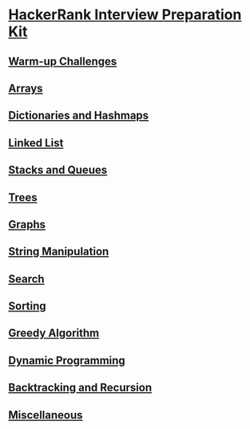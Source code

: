 # [HackerRank Interview Preparation Kit](https://www.hackerrank.com/interview/interview-preparation-kit)

## [Warm-up Challenges](https://www.hackerrank.com/interview/interview-preparation-kit/warmup/challenges)


## [Arrays](https://www.hackerrank.com/interview/interview-preparation-kit/arrays/challenges)


## [Dictionaries and Hashmaps](https://www.hackerrank.com/interview/interview-preparation-kit/dictionaries-hashmaps/challenges)


## [Linked List](https://www.hackerrank.com/interview/interview-preparation-kit/linked-lists/challenges)


## [Stacks and Queues](https://www.hackerrank.com/interview/interview-preparation-kit/stacks-queues/challenges)


## [Trees](https://www.hackerrank.com/interview/interview-preparation-kit/trees/challenges)


## [Graphs](https://www.hackerrank.com/interview/interview-preparation-kit/graphs/challenges)


## [String Manipulation](https://www.hackerrank.com/interview/interview-preparation-kit/strings/challenges)


## [Search]()


## [Sorting]()


## [Greedy Algorithm](https://www.hackerrank.com/interview/interview-preparation-kit/greedy-algorithms/challenges)


## [Dynamic Programming](https://www.hackerrank.com/interview/interview-preparation-kit/dynamic-programming/challenges)


## [Backtracking and Recursion](https://www.hackerrank.com/interview/interview-preparation-kit/recursion-backtracking/challenges)


## [Miscellaneous](https://www.hackerrank.com/interview/interview-preparation-kit/miscellaneous/challenges)